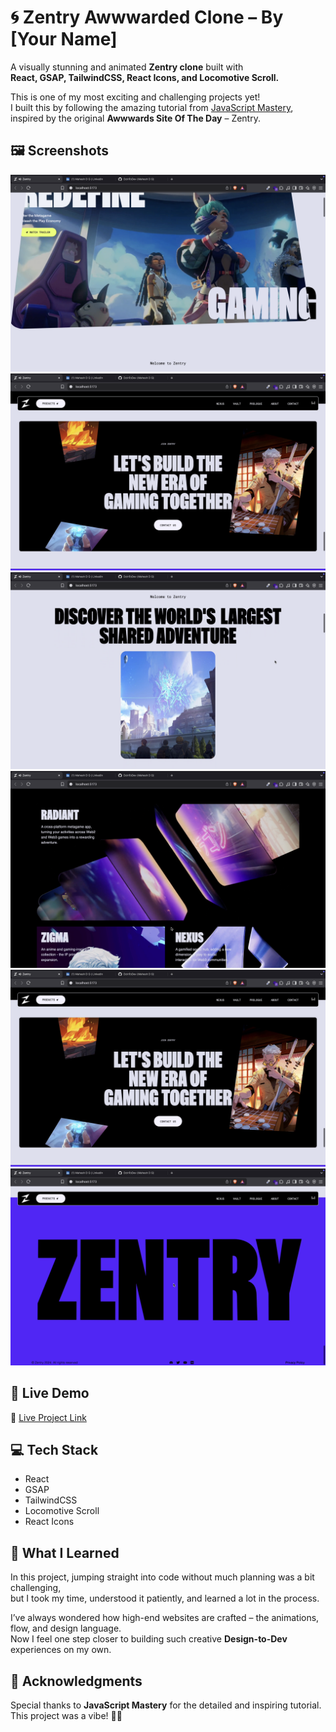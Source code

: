 # 🌀 Zentry Awwwarded Clone – By [Your Name]

A visually stunning and animated **Zentry clone** built with  
**React, GSAP, TailwindCSS, React Icons, and Locomotive Scroll.**

This is one of my most exciting and challenging projects yet!  
I built this by following the amazing tutorial from [JavaScript Mastery]( https://youtu.be/zA9r5zTllx4?si=CAaKTfpzzoPpnffy ), inspired by the original **Awwwards Site Of The Day** – Zentry.

## 🖼️ Screenshots

![Home page](/public/screenshots/home-sc1.png)
![Home page](/public/screenshots/about2.png)
![About Page](/public/screenshots/about-1.png)
![Mobile View](/public/screenshots/features.png)
![About Page](/public/screenshots/about2.png)
![Footer](/public/screenshots/footer-sc.png) 

## 🚀 Live Demo  
🔗 [Live Project Link]( https://zentry-awwwards-seven.vercel.app/ )

## 💻 Tech Stack
- React
- GSAP
- TailwindCSS
- Locomotive Scroll
- React Icons

## 🧠 What I Learned
In this project, jumping straight into code without much planning was a bit challenging,  
but I took my time, understood it patiently, and learned a lot in the process.

I’ve always wondered how high-end websites are crafted – the animations, flow, and design language.  
Now I feel one step closer to building such creative **Design-to-Dev** experiences on my own.

## 🙏 Acknowledgments
Special thanks to **JavaScript Mastery** for the detailed and inspiring tutorial.  
This project was a vibe! 🎨✨
